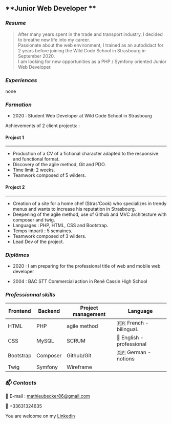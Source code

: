 ## **Junior Web Developer **  
  
  
### _Resume_ 
  
> After many years spent in the trade and transport industry, I decided to breathe new life into my career.    
> Passionate about the web environment, I trained as an autodidact for 2 years before joining the Wild Code School in Strasbourg in September 2020.  
> I am looking for new opportunities as a PHP / Symfony oriented Junior Web Developer.

### _Experiences_

none 
  
### _Formation_  

* 2020 :  Student Web Developer at Wild Code School in Strasbourg

Achievements of 2 client projects: :

#### Project 1
-------
* Production of a CV of a fictional character adapted to the responsive and functional format.
 * Discovery of the agile method, Git and PDO.
 * Time limit: 2 weeks.
 * Teamwork composed of 5 wilders.

#### Project 2
-------
* Creation of a site for a home chef (Stras'Cook) who specializes in trendy menus and wants to increase his reputation in Strasbourg.
 * Deepening of the agile method, use of Github and MVC architecture with composer and twig.
 * Languages : PHP, HTML, CSS and Bootstrap.
 * Temps imparti : 5 semaines.
 * Teamwork composed of 3 wilders.
 * Lead Dev of the project.

### _Diplômes_

* 2020 : I am preparing for the professional title of web and mobile web developer

* 2004 : BAC STT Commercial action in René Cassin High School

### _Professionnal skills_  
  
|Frontend     |Backend  |Project management   |Language                 |  
|--           |--       |--                   |--                       |  
|HTML         |PHP      |agile method         |🇫🇷 French - bilingual.   |  
|CSS          |MySQL    |SCRUM                |🏴󠁧󠁢󠁥󠁮󠁧󠁿 English - professional|
|Bootstrap    |Composer |Github/Git           |🇩🇪 German - notions      |  
|Twig         |Symfony  |Wireframe            |                         |  
  

### 📬 _Contacts_

 📧 E-mail : mathieubecker86@gmail.com
 
 📱 +33631324635
 
  You are welcome on my [Linkedin](https://www.linkedin.com/in/mathieu-becker86/)
 
 



